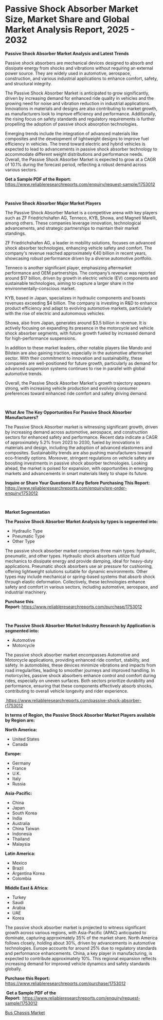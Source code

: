 <p><h1>Passive Shock Absorber Market Size, Market Share and Global Market Analysis Report, 2025 - 2032</h1></p><p><strong>Passive Shock Absorber Market Analysis and Latest Trends</strong></p>
<p><p>Passive shock absorbers are mechanical devices designed to absorb and dissipate energy from shocks and vibrations without requiring an external power source. They are widely used in automotive, aerospace, construction, and various industrial applications to enhance comfort, safety, and structural integrity. </p><p>The Passive Shock Absorber Market is anticipated to grow significantly, driven by increasing demand for enhanced ride quality in vehicles and the growing need for noise and vibration reduction in industrial applications. Innovations in materials and designs are also contributing to market growth, as manufacturers look to improve efficiency and performance. Additionally, the rising focus on safety standards and regulatory requirements is further propelling the adoption of passive shock absorption technologies.</p><p>Emerging trends include the integration of advanced materials like composites and the development of lightweight designs to improve fuel efficiency in vehicles. The trend toward electric and hybrid vehicles is expected to lead to advancements in passive shock absorber technology to accommodate different weight distributions and performance needs. Overall, the Passive Shock Absorber Market is expected to grow at a CAGR of 10.1% during the forecast period, reflecting a robust demand across various sectors.</p></p>
<p><strong>Get a Sample PDF of the Report:&nbsp;</strong> <a href="https://www.reliableresearchreports.com/enquiry/request-sample/1753012?utm_campaign=2960&utm_medium=2&utm_source=Github&utm_content=ia&utm_term=30032025&utm_id=passive-shock-absorber">https://www.reliableresearchreports.com/enquiry/request-sample/1753012</a></p>
<p>&nbsp;</p>
<p><strong>Passive Shock Absorber Major Market Players</strong></p>
<p><p>The Passive Shock Absorber Market is a competitive arena with key players such as ZF Friedrichshafen AG, Tenneco, KYB, Showa, and Magneti Marelli, among others. These companies leverage innovation, technological advancements, and strategic partnerships to maintain their market standings.</p><p>ZF Friedrichshafen AG, a leader in mobility solutions, focuses on advanced shock absorber technologies, enhancing vehicle safety and comfort. The company's revenue reached approximately €40 billion in recent years, showcasing robust performance driven by a diverse automotive portfolio.</p><p>Tenneco is another significant player, emphasizing aftermarket performance and OEM partnerships. The company’s revenue was reported around $17 billion, driven by growth in electric vehicle (EV) components and sustainable technologies, aiming to capture a larger share in the environmentally-conscious market.</p><p>KYB, based in Japan, specializes in hydraulic components and boasts revenues exceeding $4 billion. The company is investing in R&D to enhance product efficiency and adapt to evolving automotive markets, particularly with the rise of electric and autonomous vehicles.</p><p>Showa, also from Japan, generates around $3.5 billion in revenue. It is actively focusing on expanding its presence in the motorcycle and vehicle shock absorber segments, with future growth fueled by increased demand for high-performance suspensions.</p><p>In addition to these market leaders, other notable players like Mando and Bilstein are also gaining traction, especially in the automotive aftermarket sector. With their commitment to innovation and sustainability, these companies are well-positioned for future growth, particularly as demand for advanced suspension systems continues to rise in parallel with global automotive trends.</p><p>Overall, the Passive Shock Absorber Market's growth trajectory appears strong, with increasing vehicle production and evolving consumer preferences toward enhanced ride comfort and safety driving demand.</p></p>
<p>&nbsp;</p>
<p><strong>What Are The Key Opportunities For Passive Shock Absorber Manufacturers?</strong></p>
<p><p>The Passive Shock Absorber market is witnessing significant growth, driven by increasing demand across automotive, aerospace, and construction sectors for enhanced safety and performance. Recent data indicate a CAGR of approximately 5.2% from 2023 to 2030, fueled by innovations in materials and design, including the adoption of advanced elastomers and composites. Sustainability trends are also pushing manufacturers toward eco-friendly options. Moreover, stringent regulations on vehicle safety are boosting investments in passive shock absorber technologies. Looking ahead, the market is poised for expansion, with opportunities in emerging markets and advancements in smart materials likely to shape its future.</p></p>
<p><strong>Inquire or Share Your Questions If Any Before Purchasing This Report:</strong> <a href="https://www.reliableresearchreports.com/enquiry/pre-order-enquiry/1753012?utm_campaign=2960&utm_medium=2&utm_source=Github&utm_content=ia&utm_term=30032025&utm_id=passive-shock-absorber">https://www.reliableresearchreports.com/enquiry/pre-order-enquiry/1753012</a></p>
<p>&nbsp;</p>
<p><strong>Market Segmentation</strong></p>
<p><strong>The Passive Shock Absorber Market Analysis by types is segmented into:</strong></p>
<p><ul><li>Hydraulic Type</li><li>Pneumatic Type</li><li>Other Type</li></ul></p>
<p><p>The passive shock absorber market comprises three main types: hydraulic, pneumatic, and other types. Hydraulic shock absorbers utilize fluid mechanics to dissipate energy and provide damping, ideal for heavy-duty applications. Pneumatic shock absorbers use air pressure for cushioning, offering lightweight solutions suitable for dynamic environments. Other types may include mechanical or spring-based systems that absorb shock through elastic deformation. Collectively, these technologies enhance safety and comfort in various sectors, including automotive, aerospace, and industrial machinery.</p></p>
<p><strong>Purchase this Report:&nbsp;</strong><a href="https://www.reliableresearchreports.com/purchase/1753012?utm_campaign=2960&utm_medium=2&utm_source=Github&utm_content=ia&utm_term=30032025&utm_id=passive-shock-absorber">https://www.reliableresearchreports.com/purchase/1753012</a></p>
<p>&nbsp;</p>
<p><strong>The Passive Shock Absorber Market Industry Research by Application is segmented into:</strong></p>
<p><ul><li>Automotive</li><li>Motorcycle</li></ul></p>
<p><p>The passive shock absorber market encompasses Automotive and Motorcycle applications, providing enhanced ride comfort, stability, and safety. In automobiles, these devices minimize vibrations and impacts from road irregularities, leading to smoother journeys and improved handling. In motorcycles, passive shock absorbers enhance control and comfort during rides, especially on uneven surfaces. Both sectors prioritize durability and performance, ensuring that these components effectively absorb shocks, contributing to overall vehicle longevity and rider experience.</p></p>
<p><a href="https://www.reliableresearchreports.com/passive-shock-absorber-r1753012?utm_campaign=2960&utm_medium=2&utm_source=Github&utm_content=ia&utm_term=30032025&utm_id=passive-shock-absorber">&nbsp;https://www.reliableresearchreports.com/passive-shock-absorber-r1753012</a></p>
<p><strong>In terms of Region, the Passive Shock Absorber Market Players available by Region are:</strong></p>
<p>
    <p> <strong> North America: </strong>
        <ul>
            <li>United States</li>
            <li>Canada</li>
        </ul>
        </p> 
    <p> <strong> Europe: </strong>
        <ul>
            <li>Germany</li>
            <li>France</li>
            <li>U.K.</li>
            <li>Italy</li>
            <li>Russia</li>
        </ul>
        </p> 
    <p> <strong> Asia-Pacific: </strong>
        <ul>
            <li>China</li>
            <li>Japan</li>
            <li>South Korea</li>
            <li>India</li>
            <li>Australia</li>
            <li>China Taiwan</li>
            <li>Indonesia</li>
            <li>Thailand</li>
            <li>Malaysia</li>
        </ul>
        </p> 
    <p> <strong> Latin America: </strong>
        <ul>
            <li>Mexico</li>
            <li>Brazil</li>
            <li>Argentina Korea</li>
            <li>Colombia</li>
        </ul>
        </p> 
    <p> <strong> Middle East & Africa: </strong>
        <ul>
            <li>Turkey</li>
            <li>Saudi</li>
            <li>Arabia</li>
            <li>UAE</li>
            <li>Korea</li>
        </ul>
    </p>
    </p>
<p><p>The passive shock absorber market is projected to witness significant growth across various regions, with Asia-Pacific (APAC) anticipated to dominate, capturing approximately 35% of the market share. North America follows closely, holding about 30%, driven by advancements in automotive technologies. Europe accounts for around 25% due to regulatory standards and performance enhancements. China, a key player in manufacturing, is expected to contribute approximately 10%. This regional expansion reflects increasing demand for improved vehicle dynamics and safety standards globally.</p></p>
<p><strong>Purchase this Report: </strong><a href="https://www.reliableresearchreports.com/purchase/1753012?utm_campaign=2960&utm_medium=2&utm_source=Github&utm_content=ia&utm_term=30032025&utm_id=passive-shock-absorber">https://www.reliableresearchreports.com/purchase/1753012</a></p>
<p>&nbsp;<strong>Get a Sample PDF of the Report:&nbsp;&nbsp;</strong><a href="https://www.reliableresearchreports.com/enquiry/request-sample/1753012?utm_campaign=2960&utm_medium=2&utm_source=Github&utm_content=ia&utm_term=30032025&utm_id=passive-shock-absorber">https://www.reliableresearchreports.com/enquiry/request-sample/1753012</a></p>
<p><strong></strong></p>
<p><p><a href="https://github.com/krulicfidura/Market-Research-Report-List-1/blob/main/bus-chassis-market.md?utm_campaign=2960&utm_medium=2&utm_source=Github&utm_content=ia&utm_term=30032025&utm_id=passive-shock-absorber">Bus Chassis Market</a></p></p>